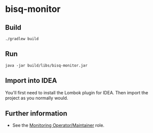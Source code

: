 # bisq-monitor

## Build

    ./gradlew build

## Run

    java -jar build/libs/bisq-monitor.jar

## Import into IDEA

You'll first need to install the Lombok plugin for IDEA. Then import the project as you normally would.

## Further information

 - See the [Monitoring Operator/Maintainer](https://github.com/bisq-network/roles/issues/10) role.
